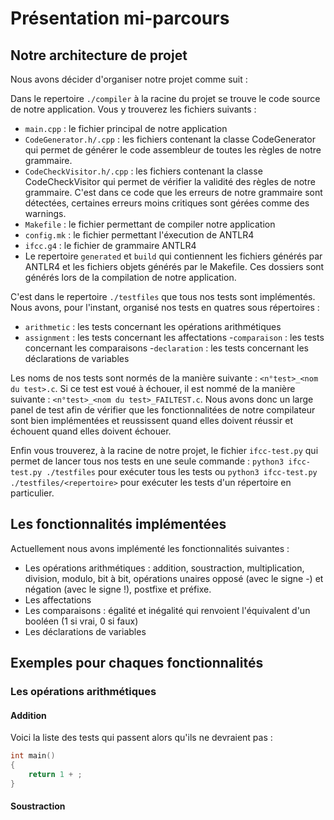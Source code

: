 # Présentation mi-parcours

## Notre architecture de projet

Nous avons décider d'organiser notre projet comme suit :

Dans le repertoire `./compiler` à la racine du projet se trouve le code source de notre application.
Vous y trouverez les fichiers suivants :

- `main.cpp` : le fichier principal de notre application
- `CodeGenerator.h/.cpp` : les fichiers contenant la classe CodeGenerator qui permet de générer le code assembleur de toutes les règles de notre grammaire.
- `CodeCheckVisitor.h/.cpp` : les fichiers contenant la classe CodeCheckVisitor qui permet de vérifier la validité des règles de notre grammaire.
  C'est dans ce code que les erreurs de notre grammaire sont détectées, certaines erreurs moins critiques
  sont gérées comme des warnings.
- `Makefile` : le fichier permettant de compiler notre application
- `config.mk` : le fichier permettant l'éxecution de ANTLR4
- `ifcc.g4` : le fichier de grammaire ANTLR4
- Le repertoire `generated` et `build` qui contiennent les fichiers générés par ANTLR4 et les fichiers objets générés par le Makefile. Ces dossiers sont générés lors de la compilation de notre application.

C'est dans le repertoire `./testfiles` que tous nos tests sont implémentés.
Nous avons, pour l'instant, organisé nos tests en quatres sous répertoires :

- `arithmetic` : les tests concernant les opérations arithmétiques
- `assignment` : les tests concernant les affectations -`comparaison` : les tests concernant les comparaisons -`declaration` : les tests concernant les déclarations de variables

Les noms de nos tests sont normés de la manière suivante : `<n°test>_<nom du test>.c`.
Si ce test est voué à échouer, il est nommé de la manière suivante : `<n°test>_<nom du test>_FAILTEST.c`.
Nous avons donc un large panel de test afin de vérifier que les fonctionnalitées de notre compilateur sont bien implémentées et reussissent quand elles doivent réussir et échouent quand elles doivent échouer.

Enfin vous trouverez, à la racine de notre projet, le fichier `ifcc-test.py` qui permet de lancer tous nos tests en une seule commande :
`python3 ifcc-test.py ./testfiles` pour exécuter tous les tests ou `python3 ifcc-test.py ./testfiles/<repertoire>` pour exécuter les tests d'un répertoire en particulier.

## Les fonctionnalités implémentées

Actuellement nous avons implémenté les fonctionnalités suivantes :

- Les opérations arithmétiques : addition, soustraction, multiplication, division, modulo, bit à bit, opérations unaires opposé (avec le signe -) et négation (avec le signe !), postfixe et préfixe.
- Les affectations
- Les comparaisons : égalité et inégalité qui renvoient l'équivalent d'un booléen (1 si vrai, 0 si faux)
- Les déclarations de variables

## Exemples pour chaques fonctionnalités

### Les opérations arithmétiques

#### Addition

Voici la liste des tests qui passent alors qu'ils ne devraient pas :

```c
int main()
{
    return 1 + ;
}
```

#### Soustraction
